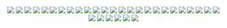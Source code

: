 <!-- 头部动态波浪横幅 :cite[4]:cite[6] -->
<!-- <p align="center">
  <img src="https://capsule-render.vercel.app/api?type=waving&color=timeGradient&height=200&section=header&text=hello,word&fontSize=60&fontAlign=50&fontAlignY=40&desc=&descAlign=50&descSize=30&descAlignY=70&animation=twinkling" style="border: 2px solid #fff; border-radius: 10px;width: 100%;"/>
</p> -->


<!-- <p align="center">
   <a href="https://www.java.com/" target="_blank" rel="noreferrer"> <img src="https://raw.githubusercontent.com/devicons/devicon/master/icons/java/java-original-wordmark.svg" alt="java" width="40" height="40"/> </a>
   <a href="https://www.python.org" target="_blank" rel="noreferrer"> <img src="https://raw.githubusercontent.com/devicons/devicon/master/icons/python/python-original.svg" alt="python" width="40" height="40"/> </a>
   <a href="https://www.docker.com/" target="_blank" rel="noreferrer"> <img src="https://raw.githubusercontent.com/devicons/devicon/master/icons/docker/docker-original-wordmark.svg" alt="docker" width="40" height="40"/> </a>
   <a href="https://www.linux.org/" target="_blank" rel="noreferrer"> <img src="https://raw.githubusercontent.com/devicons/devicon/master/icons/linux/linux-original.svg" alt="linux" width="40" height="40"/> </a>
   <a href="https://www.mongodb.com/" target="_blank" rel="noreferrer"> <img src="https://raw.githubusercontent.com/devicons/devicon/master/icons/mongodb/mongodb-original-wordmark.svg" alt="mongodb" width="40" height="40"/> </a>
   <a href="https://www.mysql.com/" target="_blank" rel="noreferrer"> <img src="https://raw.githubusercontent.com/devicons/devicon/master/icons/mysql/mysql-original-wordmark.svg" alt="mysql" width="40" height="40"/> </a>
   <a href="https://spring.io/" target="_blank" rel="noreferrer"> <img src="https://raw.githubusercontent.com/devicons/devicon/master/icons/spring/spring-original-wordmark.svg" alt="spring" width="40" height="40"/> </a>
   <a href="https://git-scm.com/" target="_blank" rel="noreferrer"> <img src="https://raw.githubusercontent.com/devicons/devicon/master/icons/git/git-original-wordmark.svg" alt="git" width="40" height="40"/> </a>
   <a href="https://kotlinlang.org/" target="_blank" rel="noreferrer"> <img src="https://raw.githubusercontent.com/devicons/devicon/master/icons/kotlin/kotlin-original.svg" alt="kotlin" width="40" height="40"/> </a>
   <a href="https://www.javascript.com/" target="_blank" rel="noreferrer"> <img src="https://raw.githubusercontent.com/devicons/devicon/master/icons/javascript/javascript-original.svg" alt="javascript" width="40" height="40"/> </a>
   <a href="https://redis.io/" target="_blank" rel="noreferrer"> <img src="https://raw.githubusercontent.com/devicons/devicon/master/icons/redis/redis-original-wordmark.svg" alt="redis" width="40" height="40"/> </a>
   <a href="https://www.nginx.com/" target="_blank" rel="noreferrer"> <img src="https://raw.githubusercontent.com/devicons/devicon/master/icons/nginx/nginx-original.svg" alt="nginx" width="40" height="40"/> </a>
   <a href="https://www.elastic.co/" target="_blank" rel="noreferrer"> <img src="https://raw.githubusercontent.com/devicons/devicon/master/icons/elasticsearch/elasticsearch-original.svg" alt="elasticsearch" width="40" height="40"/> </a>
   <a href="https://www.rabbitmq.com/" target="_blank" rel="noreferrer"> <img src="https://raw.githubusercontent.com/devicons/devicon/master/icons/rabbitmq/rabbitmq-original-wordmark.svg" alt="rabbitmq" width="40" height="40"/> </a>
   <a href="https://www.jenkins.io/" target="_blank" rel="noreferrer"> <img src="https://raw.githubusercontent.com/devicons/devicon/master/icons/jenkins/jenkins-original.svg" alt="jenkins" width="40" height="40"/> </a>
   <a href="https://kubernetes.io/" target="_blank" rel="noreferrer"> <img src="https://raw.githubusercontent.com/devicons/devicon/master/icons/kubernetes/kubernetes-plain.svg" alt="kubernetes" width="40" height="40"/> </a>
   <a href="https://helm.sh/" target="_blank" rel="noreferrer"> <img src="https://raw.githubusercontent.com/devicons/devicon/master/icons/helm/helm-original.svg" alt="helm" width="40" height="40"/> </a>
   <a href="https://www.grafana.com/" target="_blank" rel="noreferrer"> <img src="https://raw.githubusercontent.com/devicons/devicon/master/icons/grafana/grafana-original.svg" alt="grafana" width="40" height="40"/> </a>
   <a href="https://prometheus.io/" target="_blank" rel="noreferrer"> <img src="https://raw.githubusercontent.com/devicons/devicon/master/icons/prometheus/prometheus-original.svg" alt="prometheus" width="40" height="40"/> </a>
   <a href="https://www.rabbitmq.com/" target="_blank" rel="noreferrer"> <img src="https://raw.githubusercontent.com/devicons/devicon/master/icons/rabbitmq/rabbitmq-original-wordmark.svg" alt="rabbitmq" width="40" height="40"/> </a>
   <a href="https://www.jenkins.io/" target="_blank" rel="noreferrer"> <img src="https://raw.githubusercontent.com/devicons/devicon/master/icons/jenkins/jenkins-original.svg" alt="jenkins" width="40" height="40"/> </a>
</p> -->

<!-- <p align="center">
  <img src="https://github-readme-stats.vercel.app/api?username=whatzhang&show_icons=true&theme=light" alt="whatzhang's GitHub stats" />
  <img src="https://github-readme-stats.vercel.app/api/top-langs/?username=whatzhang&layout=compact&theme=light" alt="whatzhang's top languages" />
</p> -->

<!-- 动态打字机效果 :cite[6]:cite[7] -->
<!-- <p align="center">
  <img src="https://readme-typing-svg.demolab.com?font=Orbitron&size=40&duration=4000&pause=1000&color=58A6FF&center=true&vCenter=true&width=600&lines=做具体的事;过具体的生活;爱具体的人" alt="Typing SVG" />
</p> -->
<!-- <p align="center" style="font-size: 60px;color: #58A6FF;">做具体的事,过具体的生活,爱具体的人</p> -->


<!-- 动态徽章和计数器 :cite[1]:cite[6] -->
<p align="center">
   <img src="https://img.shields.io/badge/Java-ED8B00?style=for-the-badge&logo=openjdk&logoColor=white" />
   <img src="https://img.shields.io/badge/Spring-6DB33F?style=for-the-badge&logo=spring&logoColor=white" />
   <img src="https://img.shields.io/badge/SpringBoot-6DB33F?style=for-the-badge&logo=springboot&logoColor=white" />
   <img src="https://img.shields.io/badge/MySQL-4479A1?style=for-the-badge&logo=mysql&logoColor=white" />
   <img src="https://img.shields.io/badge/JavaScript-F7DF1E?style=for-the-badge&logo=javascript&logoColor=black" />
   <img src="https://img.shields.io/badge/SpringCloud-6DB33F?style=for-the-badge&logo=spring&logoColor=white" />
   <img src="https://img.shields.io/badge/Redis-DC382D?style=for-the-badge&logo=redis&logoColor=white" />
   <img src="https://img.shields.io/badge/MongoDB-47A248?style=for-the-badge&logo=mongodb&logoColor=white" />
   <img src="https://img.shields.io/badge/Linux-FCC624?style=for-the-badge&logo=linux&logoColor=black" />
   <img src="https://img.shields.io/badge/Git-F05032?style=for-the-badge&logo=git&logoColor=white" />
   <img src="https://img.shields.io/badge/GitHub-181717?style=for-the-badge&logo=github&logoColor=white" />
   <img src="https://img.shields.io/badge/Maven-C71A36?style=for-the-badge&logo=maven&logoColor=white" />
   <img src="https://img.shields.io/badge/Nginx-009639?style=for-the-badge&logo=nginx&logoColor=white" />
   <img src="https://img.shields.io/badge/Kubernetes-326CE5?style=for-the-badge&logo=kubernetes&logoColor=white" />
   <img src="https://img.shields.io/badge/Python-3776AB?style=for-the-badge&logo=python&logoColor=white" />
   <img src="https://img.shields.io/badge/Elasticsearch-005571?style=for-the-badge&logo=elasticsearch&logoColor=white" />
   <img src="https://img.shields.io/badge/Logstash-005571?style=for-the-badge&logo=logstash&logoColor=white" />
   <img src="https://img.shields.io/badge/Kibana-005571?style=for-the-badge&logo=kibana&logoColor=white" />
   <img src="https://img.shields.io/badge/Prometheus-E6522D?style=for-the-badge&logo=prometheus&logoColor=white" />
   <img src="https://img.shields.io/badge/Grafana-F46800?style=for-the-badge&logo=grafana&logoColor=white" />
   <img src="https://img.shields.io/badge/RabbitMQ-FF6600?style=for-the-badge&logo=rabbitmq&logoColor=white" />
   <img src="https://img.shields.io/badge/Jenkins-D24939?style=for-the-badge&logo=jenkins&logoColor=white" />
   <img src="https://img.shields.io/badge/SpringCloudAlibaba-FF6A00?style=for-the-badge&logo=alibaba&logoColor=white" />
   <img src="https://img.shields.io/badge/Nacos-009688?style=for-the-badge&logo=nacos&logoColor=white" />
   <img src="https://img.shields.io/badge/Sentinel-FF5722?style=for-the-badge&logo=sentinel&logoColor=white" />
   <img src="https://img.shields.io/badge/RocketMQ-FF6600?style=for-the-badge&logo=rocketmq&logoColor=white" />
   <img src="https://img.shields.io/badge/Seata-FF6A00?style=for-the-badge&logo=seata&logoColor=white" />
   <img src="https://img.shields.io/badge/Harbor-0033CC?style=for-the-badge&logo=harbor&logoColor=white" />
   <img src="https://img.shields.io/badge/Helm-0F1012?style=for-the-badge&logo=helm&logoColor=white" />
   <img src="https://img.shields.io/badge/Groovy-E69F56?style=for-the-badge&logo=groovy&logoColor=white" />
   <img src="https://img.shields.io/badge/Kotlin-0095D7?style=for-the-badge&logo=kotlin&logoColor=white" />
  <!-- <img src="https://visitor-badge.laobi.icu/badge?page_id=whatzhang.resource" alt="visitors" />   -->
</p>

<!-- <p align="center">
   <img src="https://api2.mubu.com/v3/document_image/_f7f469dd-4cd6-4532-9d05-d68bf8c33b24.png?w=443.19097502014506"/>
</p> -->

<!-- 底部动态波浪横幅 :cite[4]:cite[6] -->
<!-- <p align="center">
  <img src="https://capsule-render.vercel.app/api?type=waving&color=timeGradient&height=200&section=footer&text=&fontSize=40&fontAlign=50&fontAlignY=70&animation=twinkling" style="border: 2px solid #fff; border-radius: 10px;width: 100%;"/>
</p> -->
